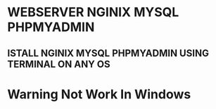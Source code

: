 # WEBSERVER NGINIX MYSQL PHPMYADMIN
## ISTALL NGINIX MYSQL PHPMYADMIN USING TERMINAL ON ANY OS
# Warning Not Work In Windows
